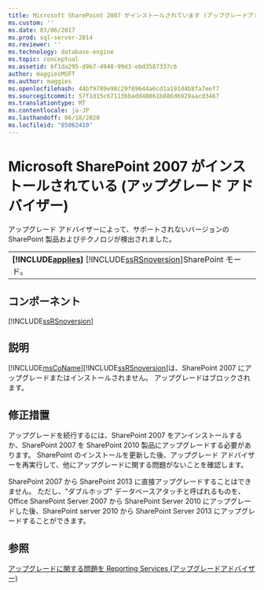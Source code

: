 ```yaml
---
title: Microsoft SharePoint 2007 がインストールされています (アップグレードアドバイザー) |Microsoft Docs
ms.custom: ''
ms.date: 03/06/2017
ms.prod: sql-server-2014
ms.reviewer: ''
ms.technology: database-engine
ms.topic: conceptual
ms.assetid: 6f1da295-d9b7-4948-99d3-ebd3587337c6
author: maggiesMSFT
ms.author: maggies
ms.openlocfilehash: 44bf9789e98c29f89644a6cd1a191d4b8fa7eef7
ms.sourcegitcommit: 57f1d15c67113bbadd40861b886d6929aacd3467
ms.translationtype: MT
ms.contentlocale: ja-JP
ms.lasthandoff: 06/18/2020
ms.locfileid: "85062410"
---
```

# <a name="microsoft-sharepoint-2007-is-installed-upgrade-advisor"></a>Microsoft SharePoint 2007 がインストールされている (アップグレード アドバイザー)
  アップグレード アドバイザーによって、サポートされないバージョンの SharePoint 製品およびテクノロジが検出されました。  
  
||  
|-|  
|**[!INCLUDE[applies](../../includes/applies-md.md)]**  [!INCLUDE[ssRSnoversion](../../includes/ssrsnoversion-md.md)]SharePoint モード。|  
  
## <a name="component"></a>コンポーネント  
 [!INCLUDE[ssRSnoversion](../../includes/ssrsnoversion-md.md)]  
  
## <a name="description"></a>説明  
 [!INCLUDE[msCoName](../../includes/msconame-md.md)][!INCLUDE[ssRSnoversion](../../includes/ssrsnoversion-md.md)]は、SharePoint 2007 にアップグレードまたはインストールされません。 アップグレードはブロックされます。  
  
## <a name="corrective-action"></a>修正措置  
 アップグレードを続行するには、SharePoint 2007 をアンインストールするか、SharePoint 2007 を SharePoint 2010 製品にアップグレードする必要があります。 SharePoint のインストールを更新した後、アップグレード アドバイザーを再実行して、他にアップグレードに関する問題がないことを確認します。  
  
 SharePoint 2007 から SharePoint 2013 に直接アップグレードすることはできません。 ただし、"ダブルホップ" データベースアタッチと呼ばれるものを、Office SharePoint Server 2007 から SharePoint Server 2010 にアップグレードした後、SharePoint server 2010 から SharePoint Server 2013 にアップグレードすることができます。  
  
## <a name="see-also"></a>参照  
 [アップグレードに関する問題を Reporting Services &#40;アップグレードアドバイザー&#41;](../../../2014/sql-server/install/reporting-services-upgrade-issues-upgrade-advisor.md)  
  
  
